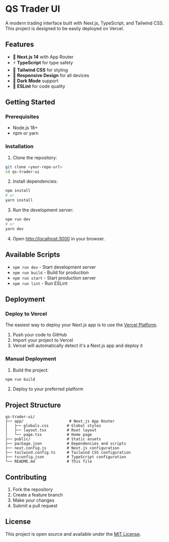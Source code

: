# QS Trader UI

A modern trading interface built with Next.js, TypeScript, and Tailwind CSS. This project is designed to be easily deployed on Vercel.

## Features

- 🚀 **Next.js 14** with App Router
- ⚡ **TypeScript** for type safety
- 🎨 **Tailwind CSS** for styling
- 📱 **Responsive Design** for all devices
- 🌙 **Dark Mode** support
- 🔧 **ESLint** for code quality

## Getting Started

### Prerequisites

- Node.js 18+ 
- npm or yarn

### Installation

1. Clone the repository:
```bash
git clone <your-repo-url>
cd qs-trader-ui
```

2. Install dependencies:
```bash
npm install
# or
yarn install
```

3. Run the development server:
```bash
npm run dev
# or
yarn dev
```

4. Open [http://localhost:3000](http://localhost:3000) in your browser.

## Available Scripts

- `npm run dev` - Start development server
- `npm run build` - Build for production
- `npm run start` - Start production server
- `npm run lint` - Run ESLint

## Deployment

### Deploy to Vercel

The easiest way to deploy your Next.js app is to use the [Vercel Platform](https://vercel.com/new?utm_medium=default-template&filter=next.js&utm_source=create-next-app&utm_campaign=create-next-app-readme).

1. Push your code to GitHub
2. Import your project to Vercel
3. Vercel will automatically detect it's a Next.js app and deploy it

### Manual Deployment

1. Build the project:
```bash
npm run build
```

2. Deploy to your preferred platform

## Project Structure

```
qs-trader-ui/
├── app/                    # Next.js App Router
│   ├── globals.css        # Global styles
│   ├── layout.tsx         # Root layout
│   └── page.tsx           # Home page
├── public/                # Static assets
├── package.json           # Dependencies and scripts
├── next.config.js         # Next.js configuration
├── tailwind.config.ts     # Tailwind CSS configuration
├── tsconfig.json          # TypeScript configuration
└── README.md              # This file
```

## Contributing

1. Fork the repository
2. Create a feature branch
3. Make your changes
4. Submit a pull request

## License

This project is open source and available under the [MIT License](LICENSE). 